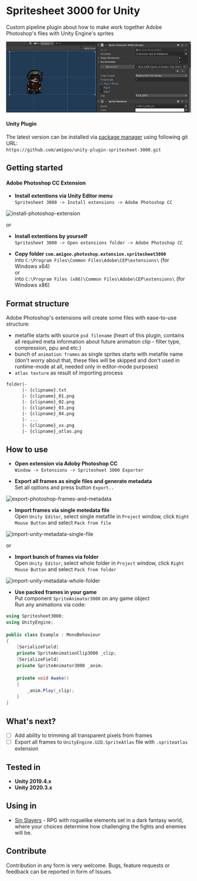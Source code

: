 # Spritesheet 3000 for Unity
Custom pipeline plugin about how to make work together Adobe Photoshop's files with Unity Engine's sprites
<p align="left">
  <img src="Readme/header-image.gif" alt="header-image"/>
</p>

#### Unity Plugin
The latest version can be installed via [package manager](https://docs.unity3d.com/Manual/upm-ui-giturl.html) using following git URL: \
```https://github.com/am1goo/unity-plugin-spritesheet-3000.git```

## Getting started
#### Adobe Photoshop CC Extension
- **Install extentions via Unity Editor menu**\
```Spritesheet 3000 -> Install extensions -> Adobe Photoshop CC```
<p align="left">
  <img src="Readme/install-photoshop-extension.png" alt="install-photoshop-extension"/>
</p>

or 

- **Install extentions by yourself**\
```Spritesheet 3000 -> Open extensions folder -> Adobe Photoshop CC```

- **Copy folder ```com.am1goo.photoshop.extension.spritesheet3000```**\
into ```C:\Program Files\Common Files\Adobe\CEP\extensions\``` (for Windows x64)\
or\
into ```C:\Program Files (x86)\Common Files\Adobe\CEP\extensions\``` (for Windows x86)

## Format structure
Adobe Photoshop's extensions will create some files with ease-to-use structure:
- metafile starts with source `psd filename` (heart of this plugin, contains all required meta information about future animation clip - filter type, compression, ppu and etc.)
- bunch of `animation frames` as single sprites starts with metafile name (don't worry about that, these files will be skipped and don't used in runtime-mode at all, needed only in editor-mode purposes)
- `atlas texture` as result of importing process

```
folder|-
      |- {clipname}.txt
      |- {clipname}_01.png
      |- {clipname}_02.png
      |- {clipname}_03.png
      |- {clipname}_04.png
      |- ...
      |- {clipname}_xx.png
      |- {clipname}_atlas.png
```

## How to use
- **Open extension via Adoby Photoshop CC**\
```Window -> Extensions -> Spritesheet 3000 Exporter```

- **Export all frames as single files and generate metadata**\
Set all options and press button ```Export..```
<p align="left">
  <img src="Readme/export-photoshop-frames-and-metadata.png" alt="export-photoshop-frames-and-metadata" width=500 height=auto/>
</p>

- **Import frames via single metedata file**\
Open ```Unity Editor```, select single metafile in ```Project``` window, click ```Right Mouse Button``` and select ```Pack from file```
<p align="left">
  <img src="Readme/import-unity-metadata-single-file.png" alt="import-unity-metadata-single-file"/>
</p>

or

- **Import bunch of frames via folder**\
Open ```Unity Editor```, select whole folder in ```Project``` window, click ```Right Mouse Button``` and select ```Pack from folder```
<p align="left">
  <img src="Readme/import-unity-metadata-whole-folder.png" alt="import-unity-metadata-whole-folder" />
</p>

- **Use packed frames in your game**\
Put component ```SpriteAnimator3000``` on any game object\
Run any animations via code:
```csharp
using Spritesheet3000;
using UnityEngine;

public class Example : MonoBehaviour
{
    [SerializeField]
    private SpriteAnimationClip3000 _clip;
    [SerializeField]
    private SpriteAnimator3000 _anim;

    private void Awake()
    {
        _anim.Play(_clip);
    }
}
```

## What's next?
- [ ] Add ability to trimming all transparent pixels from frames
- [ ] Export all frames to `UnityEngine.U2D.SpriteAtlas` file with `.spriteatlas` extension

## Tested in
- **Unity 2019.4.x**
- **Unity 2020.3.x**

## Using in
- [Sin Slayers](https://www.gog.com/en/game/sin_slayers) - RPG with roguelike elements set in a dark fantasy world, where your choices determine how challenging the fights and enemies will be.

## Contribute
Contribution in any form is very welcome. Bugs, feature requests or feedback can be reported in form of Issues.
